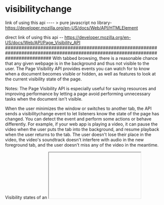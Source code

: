 # visibilitychange
link of using this api ---- > pure javascript no library- https://developer.mozilla.org/en-US/docs/Web/API/HTMLElement

direct link of using this api -- https://developer.mozilla.org/en-US/docs/Web/API/Page_Visibility_API
#################################################################################################################################
With tabbed browsing, there is a reasonable chance that any given webpage is in the background and thus not visible to the user. The Page Visibility API provides events you can watch for to know when a document becomes visible or hidden, as well as features to look at the current visibility state of the page.

Notes: The Page Visibility API is especially useful for saving resources and improving performance by letting a page avoid performing unnecessary tasks when the document isn't visible.

When the user minimizes the window or switches to another tab, the API sends a visibilitychange event to let listeners know the state of the page has changed. You can detect the event and perform some actions or behave differently. For example, if your web app is playing a video, it can pause the video when the user puts the tab into the background, and resume playback when the user returns to the tab. The user doesn't lose their place in the video, the video's soundtrack doesn't interfere with audio in the new foreground tab, and the user doesn't miss any of the video in the meantime.

Visibility states of an <iframe> are the same as the parent document. Hiding an <iframe> using CSS properties (such as display: none;) doesn't trigger visibility events or change the state of the document contained within the frame.

Use cases
Let's consider a few use cases for the Page Visibility API.

A site has an image carousel that shouldn't advance to the next slide unless the user is viewing the page
An application showing a dashboard of information doesn't want to poll the server for updates when the page isn't visible
A page wants to detect when it is being prerendered so it can keep accurate count of page views
A site wants to switch off sounds when a device is in standby mode (user pushes power button to turn screen off)
Developers have historically used imperfect proxies to detect this. For example, watching for blur and focus events on the window helps you know when your page is not the active page, but it does not tell you that your page is actually hidden to the user. The Page Visibility API addresses this.

Note: While onblur and onfocus will tell you if the user switches windows, it doesn't necessarily mean it's hidden. Pages only become hidden when the user switches tabs or minimizes the browser window containing the tab.

Policies in place to aid background page performance
Separately from the Page Visibility API, user agents typically have a number of policies in place to mitigate the performance impact of background or hidden tabs. These may include:

Most browsers stop sending requestAnimationFrame() callbacks to background tabs or hidden <iframe>s in order to improve performance and battery life.
Timers such as setTimeout() are throttled in background/inactive tabs to help improve performance. See Reasons for delays longer than specified for more details.
Budget-based background timeout throttling is now available in modern browsers (Firefox 58+, Chrome 57+), placing an additional limit on background timer CPU usage. This operates in a similar way across modern browsers, with the details being as follows:
In Firefox, windows in background tabs each have their own time budget in milliseconds — a max and a min value of +50 ms and -150 ms, respectively. Chrome is very similar except that the budget is specified in seconds.
Windows are subjected to throttling after 30 seconds, with the same throttling delay rules as specified for window timers (again, see Reasons for delays longer than specified). In Chrome, this value is 10 seconds.
Timer tasks are only permitted when the budget is non-negative.
Once a timer's code has finished running, the duration of time it took to execute is subtracted from its window's timeout budget.
The budget regenerates at a rate of 10 ms per second, in both Firefox and Chrome.
Some processes are exempt from this throttling behavior. In these cases, you can use the Page Visibility API to reduce the tabs' performance impact while they're hidden.

Tabs which are playing audio are considered foreground and aren’t throttled.
Tabs running code that's using real-time network connections (WebSockets and WebRTC) go unthrottled in order to avoid closing these connections timing out and getting unexpectedly closed.
IndexedDB processes are also left unthrottled in order to avoid timeouts.
Example
View live example (video with sound).

The example, which pauses the video when you switch to another tab and plays again when you return to its tab, was created with the following code:
########################################################################################################
// Set the name of the hidden property and the change event for visibility
var hidden, visibilityChange; 
if (typeof document.hidden !== "undefined") { // Opera 12.10 and Firefox 18 and later support 
  hidden = "hidden";
  visibilityChange = "visibilitychange";
} else if (typeof document.msHidden !== "undefined") {
  hidden = "msHidden";
  visibilityChange = "msvisibilitychange";
} else if (typeof document.webkitHidden !== "undefined") {
  hidden = "webkitHidden";
  visibilityChange = "webkitvisibilitychange";
}
 
var videoElement = document.getElementById("videoElement");

// If the page is hidden, pause the video;
// if the page is shown, play the video
function handleVisibilityChange() {
  if (document[hidden]) {
    videoElement.pause();
  } else {
    videoElement.play();
  }
}

// Warn if the browser doesn't support addEventListener or the Page Visibility API
if (typeof document.addEventListener === "undefined" || hidden === undefined) {
  console.log("This demo requires a browser, such as Google Chrome or Firefox, that supports the Page Visibility API.");
} else {
  // Handle page visibility change   
  document.addEventListener(visibilityChange, handleVisibilityChange, false);
    
  // When the video pauses, set the title.
  // This shows the paused
  videoElement.addEventListener("pause", function(){
    document.title = 'Paused';
  }, false);
    
  // When the video plays, set the title.
  videoElement.addEventListener("play", function(){
    document.title = 'Playing'; 
  }, false);

}
#############################################################################################################
Properties added to the Document interface
The Page Visibility API adds the following properties to the Document interface:

Document.hidden Read only
Returns true if the page is in a state considered to be hidden to the user, and false otherwise.
Document.visibilityState Read only
A DOMString indicating the document's current visibility state. Possible values are:
visible
The page content may be at least partially visible. In practice this means that the page is the foreground tab of a non-minimized window.
hidden
The page's content is not visible to the user, either due to the document's tab being in the background or part of a window that is minimized, or because the device's screen is off.
prerender
The page's content is being prerendered and is not visible to the user. A document may start in the prerender state, but will never switch to this state from any other state, since a document can only prerender once.
Note: Not all browsers support prerendering.
unloaded
The page is in the process of being unloaded from memory.
Note: Not all browsers support the unloaded value.
Document.onvisibilitychange
An EventListener providing the code to be called when the visibilitychange event is fired.

========================================================================================================================
//startSimulation and pauseSimulation defined elsewhere
function handleVisibilityChange() {
  if (document.hidden) {
    pauseSimulation();
  } else  {
    startSimulation();
  }
}

document.addEventListener("visibilitychange", handleVisibilityChange, false);

===============================================================================================================
Specifications
Specification	Status	Comment
Page Visibility (Second Edition)	Recommendation	Initial definition.
Browser compatibility
Document.visibilityState
Update compatibility data on GitHub
Desktop	Mobile
Chrome	Edge	Firefox	Internet Explorer	Opera	Safari	Android webview	Chrome for Android	Firefox for Android	Opera for Android	Safari on iOS	Samsung Internet
visibilityState	Full support33Open	Full support12	Full support18Open	Full support10	Full support12.1NotesOpen	Full support7	Full support4.4.3	Full support33Open	Full support18Open	Full support12.1NotesOpen	Full support7	Full support3.0Open
prerender valueDeprecatedNon-standard	Full supportYes	Full support≤79	Full support49	?	?	?	Full supportYes	Full supportYes	Full support49	?	?	Full supportYes




##################################
What are we missing?
Legend
Full support 
Full support
Compatibility unknown 
Compatibility unknown
Non-standard. Expect poor cross-browser support.
Non-standard. Expect poor cross-browser support.
Deprecated. Not for use in new websites.
Deprecated. Not for use in new websites.
See implementation notes.
See implementation notes.
Requires a vendor prefix or different name for use.
Requires a vendor prefix or different name for use.

